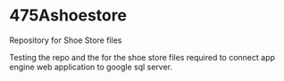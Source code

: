 # 475Ashoestore
Repository for Shoe Store files

Testing the repo and the for the shoe store files required to connect app engine web application to google sql server.
